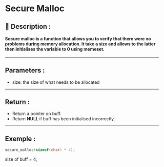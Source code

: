 # Secure Malloc

## 📝 Description :
#### Secure malloc is a function that allows you to verify that there were no problems during memory allocation. It take a size and allows to the latter then initialises the variable to 0 using memeset.
---
## Parameters :
 - size: the size of what needs to be allocated
---
## Return :
- Return a pointer on buff.
- Return **NULL** if buff has been initialised incorrectly.
---
## Exemple : 
```c
secure_malloc(sizeof(char) * 4);
```
size of buff = 4;